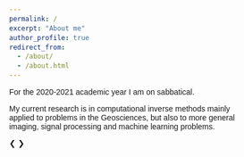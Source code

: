 ```yaml
---
permalink: /
excerpt: "About me"
author_profile: true
redirect_from: 
  - /about/
  - /about.html
---
```

<html>
<head>
<meta name="viewport" content="width=device-width, initial-scale=1">
<style>
* {box-sizing: border-box}
body {font-family: Verdana, sans-serif; margin:0}
.mySlides {display: none}
img {vertical-align: middle;}

/* Slideshow container */
.slideshow-container {
  max-width: 500px;
  position: relative;
  margin: auto;
}

/* Next & previous buttons */
.prev, .next {
  cursor: pointer;
  position: absolute;
  top: 50%;
  width: auto;
  padding: 16px;
  margin-top: -22px;
  color: white;
  font-weight: bold;
  font-size: 18px;
  transition: 0.6s ease;
  border-radius: 0 3px 3px 0;
  user-select: none;
}

/* Position the "next button" to the right */
.next {
  right: 0;
  border-radius: 3px 0 0 3px;
}

/* On hover, add a black background color with a little bit see-through */
.prev:hover, .next:hover {
  background-color: rgba(0,0,0,0.8);
}

/* Caption text */
.text {
  color: #f2f2f2;
  font-size: 15px;
  padding: 8px 12px;
  position: absolute;
  bottom: 8px;
  width: 100%;
  text-align: center;
}

/* Number text (1/3 etc) */
.numbertext {
  color: #f2f2f2;
  font-size: 12px;
  padding: 8px 12px;
  position: absolute;
  top: 0;
}

/* The dots/bullets/indicators */
.dot {
  cursor: pointer;
  height: 15px;
  width: 15px;
  margin: 0 2px;
  background-color: #bbb;
  border-radius: 50%;
  display: inline-block;
  transition: background-color 0.6s ease;
}

.active, .dot:hover {
  background-color: #717171;
}

/* Fading animation */
.fade {
  -webkit-animation-name: fade;
  -webkit-animation-duration: 1.5s;
  animation-name: fade;
  animation-duration: 1.5s;
}

@-webkit-keyframes fade {
  from {opacity: .4}
  to {opacity: 1}
}

@keyframes fade {
  from {opacity: .4}
  to {opacity: 1}
}

/* On smaller screens, decrease text size */
@media only screen and (max-width: 300px) {
  .prev, .next,.text {font-size: 11px}
}
</style>
</head>
<body>
<p> For the 2020-2021 academic year I am on sabbatical. </p>

<p>My current research is in computational inverse methods mainly applied to problems in the Geosciences, but also to more general imaging, signal processing and machine learning problems.  </p>

<div class="slideshow-container">

<div class="mySlides fade">
       <img src="../images/inCCP.png" alt="in CCP" style="width:100%;">
          </div>
          
<div class="mySlides fade">
      <center>  <img src="../images/mathbldg.jpg" alt="math building" style="width:100%;">
      <figcaption>Mathematics Building at Boise State</figcaption> </center>
          </div>
          
<div class="mySlides fade">
  <img src="../images/computing.png" alt="Computing program" style="width:100%;">
   <figcaption>https://boisestate.edu/computing</figcaption>
</div>

<div class="mySlides fade">
  <img src="../images/conductivity.png" alt="ERT and GPR Part 2" style="width:100%;">
  <figcaption>Domenzain et al, Geophysics, 2020 </figcaption>
</div>

<div class="mySlides fade">
  <center> <img src="../images/laplace_as_chi_2.png" alt="TV Chi2" width="341px" height="385px">
<figcaption>Mead, Inv. Prob. Imag., 2020 </figcaption> </center>
</div>

<div class="mySlides fade">
 <img src="../images/reg_choices.png" alt="Identifying structure" style="width:100%;">
 <figcaption>Hetrick, Inv. Prob. Sci. Eng., 2018</figcaption>
</div>

<div class="mySlides fade">
<img src="../images/mores.jpg" alt="Identifying structure" style="width:100%;">
 <figcaption>Treasure valley sunset</figcaption>
</div>

<div class="mySlides fade">
<img src="../images/sawtooths.jpg" alt="Identifying structure" style="width:100%;">
 <figcaption>Mountain biking in Sawtooths</figcaption>
</div>

<div class="mySlides fade">
<img src="../images/wasatch.jpg" alt="Identifying structure" style="width:60%;">
 <figcaption>Snowboarding in Wasatch</figcaption>
</div>

<div class="mySlides fade">
<img src="../images/melanie.jpg" alt="Identifying structure" style="width:60%;">
 <figcaption>Melanie</figcaption>
</div>

<a class="prev" onclick="plusSlides(-1)">&#10094;</a>
<a class="next" onclick="plusSlides(1)">&#10095;</a>

</div>
<br>

<div style="text-align:center">
  <span class="dot" onclick="currentSlide(1)"></span>
  <span class="dot" onclick="currentSlide(2)"></span>
  <span class="dot" onclick="currentSlide(3)"></span>
  <span class="dot" onclick="currentSlide(4)"></span>
  <span class="dot" onclick="currentSlide(5)"></span>
  <span class="dot" onclick="currentSlide(6)"></span>
</div>

<script>
var slideIndex = 1;
showSlides(slideIndex);

function plusSlides(n) {
  showSlides(slideIndex += n);
}

function currentSlide(n) {
  showSlides(slideIndex = n);
}

function showSlides(n) {
  var i;
  var slides = document.getElementsByClassName("mySlides");
  var dots = document.getElementsByClassName("dot");
  if (n > slides.length) {slideIndex = 1}
  if (n < 1) {slideIndex = slides.length}
  for (i = 0; i < slides.length; i++) {
      slides[i].style.display = "none";
  }
  for (i = 0; i < dots.length; i++) {
      dots[i].className = dots[i].className.replace(" active", "");
  }
  slides[slideIndex-1].style.display = "block";
  dots[slideIndex-1].className += " active";
}
</script>

</body>
</html>
 
